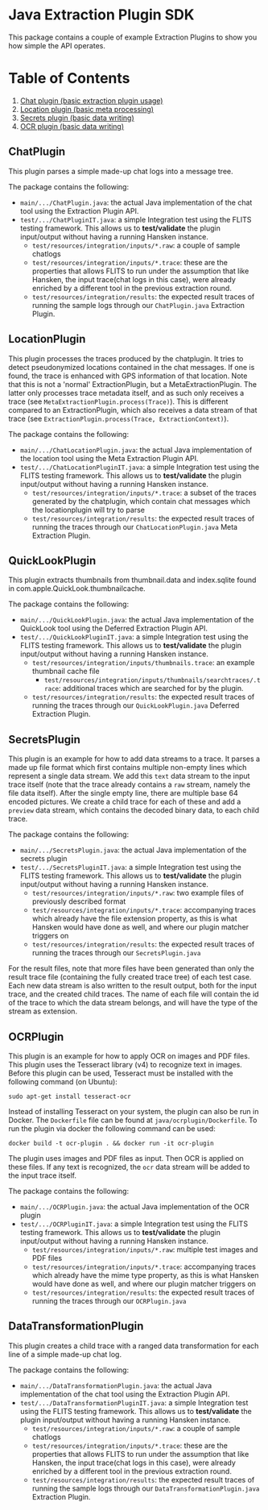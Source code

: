 # Java Extraction Plugin SDK

This package contains a couple of example Extraction Plugins to show you how simple the API operates.

# Table of Contents
1. [Chat plugin (basic extraction plugin usage)](#chatplugin)
2. [Location plugin (basic meta processing)](#locationplugin)
3. [Secrets plugin (basic data writing)](#secretsplugin)
4. [OCR plugin (basic data writing)](#ocrplugin)

## ChatPlugin

This plugin parses a simple made-up chat logs into a message tree.

The package contains the following:

- `main/.../ChatPlugin.java`: the actual Java implementation of the chat tool using the Extraction Plugin API.
- `test/.../ChatPluginIT.java`: a simple Integration test using the FLITS testing framework. This allows us to
  **test/validate** the plugin input/output without having a running Hansken instance.
    - `test/resources/integration/inputs/*.raw`: a couple of sample chatlogs
    - `test/resources/integration/inputs/*.trace`: these are the properties that allows FLITS to run under the
      assumption that like Hansken, the input trace(chat logs in this case), were already enriched by a different tool
      in the previous extraction round.
    - `test/resources/integration/results`: the expected result traces of running the sample logs through
      our `ChatPlugin.java` Extraction Plugin.
      
## LocationPlugin

This plugin processes the traces produced by the chatplugin. It tries to detect pseudonymized locations
contained in the chat messages. If one is found, the trace is enhanced with GPS information of that location.
Note that this is not a 'normal' ExtractionPlugin, but a MetaExtractionPlugin. The latter only processes trace 
metadata itself, and as such only receives a trace (see `MetaExtractionPlugin.process(Trace)`).
This is different compared to an ExtractionPlugin, which also receives a data stream of that trace 
(see `ExtractionPlugin.process(Trace, ExtractionContext)`).

The package contains the following:

- `main/.../ChatLocationPlugin.java`: the actual Java implementation of the location tool using the Meta Extraction Plugin API.
- `test/.../ChatLocationPluginIT.java`: a simple Integration test using the FLITS testing framework. This allows us to
  **test/validate** the plugin input/output without having a running Hansken instance.
    - `test/resources/integration/inputs/*.trace`: a subset of the traces generated by the chatplugin, which contain
    chat messages which the locationplugin will try to parse
    - `test/resources/integration/results`: the expected result traces of running the traces through
      our `ChatLocationPlugin.java` Meta Extraction Plugin.

## QuickLookPlugin

This plugin extracts thumbnails from thumbnail.data and index.sqlite found in com.apple.QuickLook.thumbnailcache.

The package contains the following:

- `main/.../QuickLookPlugin.java`: the actual Java implementation of the QuickLook tool using the Deferred Extraction Plugin API.
- `test/.../QuickLookPluginIT.java`: a simple Integration test using the FLITS testing framework. This allows us to
  **test/validate** the plugin input/output without having a running Hansken instance.
    - `test/resources/integration/inputs/thumbnails.trace`: an example thumbnail cache file
        - `test/resources/integration/inputs/thumbnails/searchtraces/.trace`: additional traces which are searched for 
          by the plugin.
    - `test/resources/integration/results`: the expected result traces of running the traces through
      our `QuickLookPlugin.java` Deferred Extraction Plugin.

## SecretsPlugin

This plugin is an example for how to add data streams to a trace.  It parses a made up file format which first contains
multiple non-empty lines which represent a single data stream. We add this `text` data stream to the input trace itself
(note that the trace already contains a `raw` stream, namely the file data itself). After the single empty line, there
are multiple base 64 encoded pictures. We create a child trace for each of these and add a `preview` data stream, which 
contains the decoded binary data, to each child trace. 

The package contains the following:

- `main/.../SecretsPlugin.java`: the actual Java implementation of the secrets plugin
- `test/.../SecretsPluginIT.java`: a simple Integration test using the FLITS testing framework. This allows us to
  **test/validate** the plugin input/output without having a running Hansken instance.
    - `test/resources/integration/inputs/*.raw`: two example files of previously described format
    - `test/resources/integration/inputs/*.trace`: accompanying traces which already have the file extension property,
    as this is what Hansken would have done as well, and where our plugin matcher triggers on
    - `test/resources/integration/results`: the expected result traces of running the traces through
      our `SecretsPlugin.java`
      
For the result files, note that more files have been generated than only the result trace file (containing the 
fully created trace tree) of each test case. Each new data stream is also written to the result output, both for
the input trace, and the created child traces. The name of each file will contain the id of the trace to which the
data stream belongs, and will have the type of the stream as extension.

## OCRPlugin

This plugin is an example for how to apply OCR on images and PDF files. This plugin uses the Tesseract library (v4) to 
recognize text in images. Before this plugin can be used, Tesseract must be installed with the following command (on
Ubuntu):

```commandline
sudo apt-get install tesseract-ocr
```

Instead of installing Tesseract on your system, the plugin can also be run in Docker. The `Dockerfile` file can be 
found at `java/ocrplugin/Dockerfile`. To run the plugin via docker the following command can be used:

```commandline
docker build -t ocr-plugin . && docker run -it ocr-plugin
```

The plugin uses images and PDF files as input. Then OCR is applied on these files. If any text is recognized, 
the `ocr` data stream will be added to the input trace itself.

The package contains the following:

- `main/.../OCRPlugin.java`: the actual Java implementation of the OCR plugin
- `test/.../OCRPluginIT.java`: a simple Integration test using the FLITS testing framework. This allows us to
  **test/validate** the plugin input/output without having a running Hansken instance.
    - `test/resources/integration/inputs/*.raw`: multiple test images and PDF files
    - `test/resources/integration/inputs/*.trace`: accompanying traces which already have the mime type property,
      as this is what Hansken would have done as well, and where our plugin matcher triggers on
    - `test/resources/integration/results`: the expected result traces of running the traces through
      our `OCRPlugin.java`

## DataTransformationPlugin

This plugin creates a child trace with a ranged data transformation for each line of a simple made-up chat log.

The package contains the following:

- `main/.../DataTransformationPlugin.java`: the actual Java implementation of the chat tool using the Extraction Plugin API.
- `test/.../DataTransformationPluginIT.java`: a simple Integration test using the FLITS testing framework. This allows us to
  **test/validate** the plugin input/output without having a running Hansken instance.
    - `test/resources/integration/inputs/*.raw`: a couple of sample chatlogs
    - `test/resources/integration/inputs/*.trace`: these are the properties that allows FLITS to run under the
      assumption that like Hansken, the input trace(chat logs in this case), were already enriched by a different tool
      in the previous extraction round.
    - `test/resources/integration/results`: the expected result traces of running the sample logs through
      our `DataTransformationPlugin.java` Extraction Plugin.